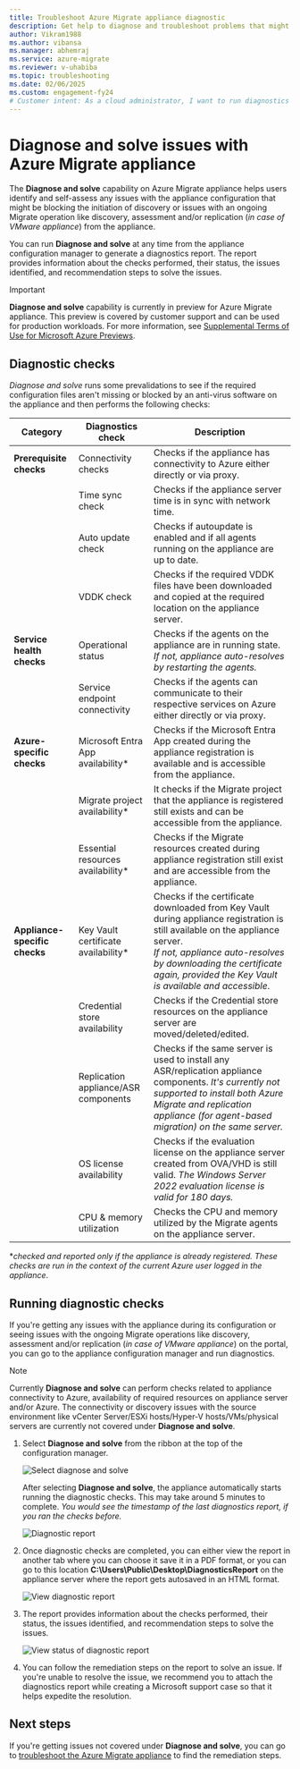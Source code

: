 ```yaml
---
title: Troubleshoot Azure Migrate appliance diagnostic
description: Get help to diagnose and troubleshoot problems that might occur with the Azure Migrate appliance.
author: Vikram1988
ms.author: vibansa
ms.manager: abhemraj
ms.service: azure-migrate
ms.reviewer: v-uhabiba
ms.topic: troubleshooting
ms.date: 02/06/2025
ms.custom: engagement-fy24
# Customer intent: As a cloud administrator, I want to run diagnostics on my Azure Migrate appliance, so that I can identify and resolve any configuration issues that may impede migration operations.
---
```


# Diagnose and solve issues with Azure Migrate appliance

The **Diagnose and solve** capability on Azure Migrate appliance helps users identify and self-assess any issues with the appliance configuration that might be blocking the initiation of discovery or issues with an ongoing Migrate operation like discovery, assessment and/or replication (*in case of VMware appliance*) from the appliance. 

You can run **Diagnose and solve** at any time from the appliance configuration manager to generate a diagnostics report. The report provides information about the checks performed, their status, the issues identified, and recommendation steps to solve the issues. 

> [!IMPORTANT]
> **Diagnose and solve** capability is currently in preview for Azure Migrate appliance.
> This preview is covered by customer support and can be used for production workloads.
> For more information, see [Supplemental Terms of Use for Microsoft Azure Previews](https://azure.microsoft.com/support/legal/preview-supplemental-terms/).


## Diagnostic checks

*Diagnose and solve* runs some prevalidations to see if the required configuration files aren't missing or blocked by an anti-virus software on the appliance and then performs the following checks: 

**Category** | **Diagnostics check** |**Description**
--- | --- | --- |
**Prerequisite checks** | Connectivity checks | Checks if the appliance has connectivity to Azure either directly or via proxy.
|| Time sync check | Checks if the appliance server time is in sync with network time.
|| Auto update check | Checks if autoupdate is enabled and if all agents running on the appliance are up to date.
||VDDK check | Checks if the required VDDK files have been downloaded and copied at the required location on the appliance server.
**Service health checks** |Operational status |Checks if the agents on the appliance are in running state. <br>*If not, appliance auto-resolves by restarting the agents.* 
||Service endpoint connectivity |Checks if the agents can communicate to their respective services on Azure either directly or via proxy.
**Azure-specific checks** |Microsoft Entra App availability* | Checks if the Microsoft Entra App created during the appliance registration is available and is accessible from the appliance.
||Migrate project availability* | It checks if the Migrate project that the appliance is registered still exists and can be accessible from the appliance.
||Essential resources availability*| Checks if the Migrate resources created during appliance registration still exist and are accessible from the appliance.
**Appliance-specific checks** | Key Vault certificate availability* | Checks if the certificate downloaded from Key Vault during appliance registration is still available on the appliance server. <br> *If not, appliance auto-resolves by downloading the certificate again, provided the Key Vault is available and accessible*.
|| Credential store availability | Checks if the Credential store resources on the appliance server are moved/deleted/edited.
|| Replication appliance/ASR components | Checks if the same server is used to install any ASR/replication appliance components. *It's currently not supported to install both Azure Migrate and replication appliance (for agent-based migration) on the same server.*
|| OS license availability | Checks if the evaluation license on the appliance server created from OVA/VHD is still valid. *The Windows Server 2022 evaluation license is valid for 180 days.*
|| CPU & memory utilization | Checks the CPU and memory utilized by the Migrate agents on the appliance server.  

**checked and reported only if the appliance is already registered. These checks are run in the context of the current Azure user logged in the appliance*.

## Running diagnostic checks

If you're getting any issues with the appliance during its configuration or seeing issues with the ongoing Migrate operations like discovery, assessment and/or replication (*in case of VMware appliance*) on the portal, you can go to the appliance configuration manager and run diagnostics.

> [!NOTE]
> Currently **Diagnose and solve** can perform checks related to appliance connectivity to Azure, availability of required resources on appliance server and/or Azure. The connectivity or discovery issues with the source environment like vCenter Server/ESXi hosts/Hyper-V hosts/VMs/physical servers are currently not covered under **Diagnose and solve**.
 
1. Select **Diagnose and solve** from the ribbon at the top of the configuration manager.

    ![Select diagnose and solve](./media/troubleshoot-appliance-diagnostic-solve/appliance-configuration-manager-diagnose-solve.png)
    
    After selecting **Diagnose and solve**, the appliance automatically starts running the diagnostic checks. This may take around 5 minutes to complete.
    *You would see the timestamp of the last diagnostics report, if you ran the checks before.*
     
    ![Diagnostic report](./media/troubleshoot-appliance-diagnostic-solve/diagnostic-report.png)

1. Once diagnostic checks are completed, you can either view the report in another tab where you can choose it save it in a PDF format, or you can go to this location **C:\Users\Public\Desktop\DiagnosticsReport** on the appliance server where the report gets autosaved in an HTML format.

    ![View diagnostic report](./media/troubleshoot-appliance-diagnostic-solve/view-diagnostic-report.png)

1. The report provides information about the checks performed, their status, the issues identified, and recommendation steps to solve the issues.

    ![View status of diagnostic report](./media/troubleshoot-appliance-diagnostic-solve/view-status.png)

1. You can follow the remediation steps on the report to solve an issue. If you're unable to resolve the issue, we recommend you to attach the diagnostics report while creating a Microsoft support case so that it helps expedite the resolution.

## Next steps
If you're getting issues not covered under **Diagnose and solve**, you can go to [troubleshoot  the Azure Migrate appliance](./troubleshoot-appliance.md) to find the remediation steps.
